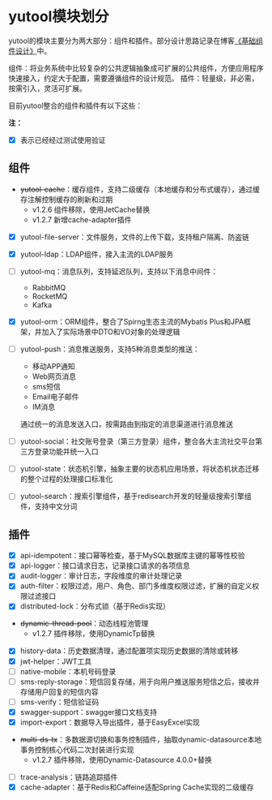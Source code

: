 # yutool模块划分

yutool的模块主要分为两大部分：组件和插件。部分设计思路记录在博客[《基础组件设计》](/软件开发/软件架构/基础组件设计核心思路)中。

组件：将业务系统中比较复杂的公共逻辑抽象成可扩展的公共组件，方便应用程序快速接入，约定大于配置，需要遵循组件的设计规范。
插件：轻量级，非必需，按需引入，灵活可扩展。

目前yutool整合的组件和插件有以下这些：

**注：**
- [x] 表示已经经过测试使用验证

## 组件

- ~~yutool-cache~~：缓存组件，支持二级缓存（本地缓存和分布式缓存），通过缓存注解控制缓存的刷新和过期
    - v1.2.6 组件移除，使用JetCache替换
    - v1.2.7 新增cache-adapter插件
- [x] yutool-file-server：文件服务，文件的上传下载，支持租户隔离、防盗链
- [x] yutool-ldap：LDAP组件，接入主流的LDAP服务
- [ ] yutool-mq：消息队列，支持延迟队列，支持以下消息中间件：
    - RabbitMQ
    - RocketMQ
    - Kafka
- [x] yutool-orm：ORM组件，整合了Spirng生态主流的Mybatis Plus和JPA框架，并加入了实际场景中DTO和VO对象的处理逻辑
- [ ] yutool-push：消息推送服务，支持5种消息类型的推送：
    - 移动APP通知
    - Web网页消息
    - sms短信
    - Email电子邮件
    - IM消息
    
    通过统一的消息发送入口，按需路由到指定的消息渠道进行消息推送
- [ ] yutool-social：社交账号登录（第三方登录）组件，整合各大主流社交平台第三方登录功能并统一入口 
- [ ] yutool-state：状态机引擎，抽象主要的状态机应用场景，将状态机状态迁移的整个过程的处理接口标准化
- [ ] yutool-search：搜索引擎组件，基于redisearch开发的轻量级搜索引擎组件，支持中文分词

## 插件

- [x] api-idempotent：接口幂等检查，基于MySQL数据库主键的幂等性校验
- [x] api-logger：接口请求日志，记录接口请求的各项信息
- [x] audit-logger：审计日志，字段维度的审计处理记录
- [x] auth-filter：权限过滤，用户、角色、部门多维度权限过滤，扩展的自定义权限过滤接口
- [x] distributed-lock：分布式锁（基于Redis实现）
- ~~dynamic-thread-pool~~：动态线程池管理
    - v1.2.7 插件移除，使用DynamicTp替换
- [x] history-data：历史数据清理，通过配置项实现历史数据的清除或转移
- [x] jwt-helper：JWT工具
- [ ] native-mobile：本机号码登录
- [ ] sms-reply-storage：短信回复存储，用于向用户推送服务短信之后，接收并存储用户回复的短信内容
- [ ] sms-verify：短信验证码
- [x] swagger-support：swagger接口文档支持
- [x] import-export：数据导入导出插件，基于EasyExcel实现
- ~~multi-ds-tx~~：多数据源切换和事务控制插件，抽取dynamic-datasource本地事务控制核心代码二次封装进行实现
    - v1.2.7 插件移除，使用Dynamic-Datasource 4.0.0+替换
- [ ] trace-analysis：链路追踪插件
- [x] cache-adapter：基于Redis和Caffeine适配Spring Cache实现的二级缓存
